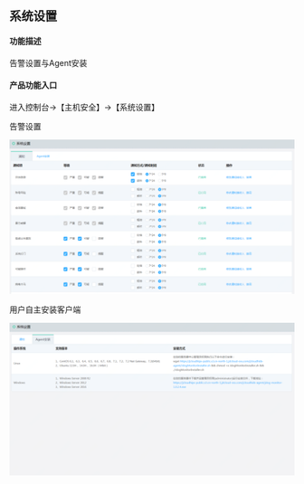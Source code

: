 ## 系统设置

#### 功能描述

告警设置与Agent安装

#### 产品功能入口

进入控制台->【主机安全】->【系统设置】

告警设置

![](../../../../image/Endpoint-Security/System-Setting1.png)

用户自主安装客户端

![](../../../../image/Endpoint-Security/System-Setting2.png)
